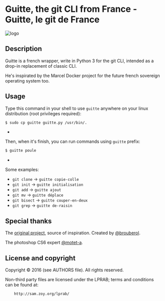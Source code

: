 # Guitte, the git CLI from France - Guitte, le git de France

![logo](http://i.imgur.com/9xDlOh4.png)

## Description

Guitte is a french wrapper, write in Python 3 for the git CLI, intended as a drop-in replacement of classic CLI.

He's inspirated by the Marcel Docker project for the future french sovereign operating system too.

## Usage

Type this command in your shell to use `guitte` anywhere on your linux distribution (root privileges required):

```bash
$ sudo cp guitte guitte.py /usr/bin/.
```

-

Then, when it's finish, you can run commands using `guitte` prefix:

```bash
$ guitte poule
```

-

Some examples:

* `git clone` → `guitte copie-colle`
* `git init` → `guitte initialisation`
* `git add` → `guitte ajout`
* `git mv` → `guitte déplace`
* `git bisect` → `guitte couper-en-deux`
* `git grep` → `guitte de-raisin`

## Special thanks

The [original project](https://github.com/brouberol/marcel/), source of inspiration. Created by [@brouberol](https://github.com/brouberol).

The photoshop CS6 expert [@motet-a](https://github.com/motet-a).

## License and copyright

Copyright © 2016 (see AUTHORS file). All rights reserved.

Non-third party files are licensed under the LPRAB; terms and conditions can be
found at:

```bash
    http://sam.zoy.org/lprab/
```
